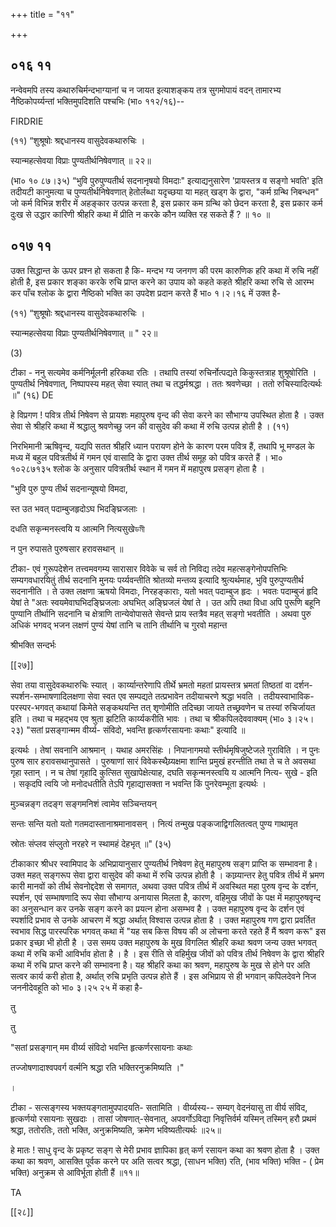 +++
title = "११"

+++


## ०१६ ११
नन्वेवमपि तस्य कथारुचिर्मन्दभाग्यानां च न जायत इत्याशङ्कय तत्र सुगमोपायं वदन् तामारभ्य नैष्ठिकोपर्य्यन्तां भक्तिमुपदिशति पश्चभिः (भा० ११२/१६)-- 

FIRDRIE 

(११) “शुश्रूषोः श्रद्दधानस्य वासुदेवकथारुचिः । 

स्यान्महत्सेवया विप्राः पुण्यतीर्थनिषेवणात् ॥ २२॥ 

(भा० १० ८७।३५) “भुवि पुरुपुण्यतीर्थ सदनानृषयो विमदाः" इत्याद्यनुसारेण 'प्रायस्तत्र व सङ्गो भवति' इति तदीयटी कानुमत्या च पुण्यतीर्थनिषेवणात् हेतोर्लब्धा यदृच्छया या महत् खड्ग के द्वारा, "कर्म ग्रन्थि निबन्धन" जो कर्म विभिन्न शरीर में अहङ्कार उत्पन्न करता है, इस प्रकार कम ग्रन्थि को छेदन करता है, इस प्रकार कर्म दुःख से उद्धार कारिणी श्रीहरि कथा में प्रीति न करके कौन व्यक्ति रह सकते हैं ? ॥ १० ॥ 


## ०१७ ११
उक्त सिद्धान्त के ऊपर प्रश्न हो सकता है कि- मन्दभ ग्य जनगण की परम कारुणिक हरि कथा में रुचि नहीं होती है, इस प्रकार शङ्का करके रुचि प्राप्त करने का उपाय को कहते कहते श्रीहरि कथा रुचि से आरम्भ कर पाँच श्लोक के द्वारा नैष्ठिको भक्ति का उपदेश प्रदान करते हैं भा० १।२।१६ में उक्त है- 

(११) “शुश्रूषोः श्रद्दधानस्य वासुदेवकथारुचिः । 

स्यान्महत्सेवया विप्राः पुण्यतीर्थनिषेवणात् ॥ " २२॥ 

(3) 

टीका - ननु सत्यमेव कर्मनिर्मूलनी हरिकथा रतिः । तथापि तस्यां रुचिर्नोत्पद्यते किकुस्तत्राह शुश्रूषोरिति । पुण्यतीर्थ निषेवणात्, निष्पापस्य महत् सेवा स्यात् तथा च तद्धर्मश्रद्धा । ततः श्रवणेच्छा । ततो रुचिस्यादित्यर्थः ॥" (१६) DE 

हे विप्रगण ! पवित्र तीर्थ निषेवण से प्रायशः महापुरुष वृन्द की सेवा करने का सौभाग्य उपस्थित होता है । उक्त सेवा से श्रीहरि कथा में श्रद्धालु श्रवणेच्छु जन की वासुदेव की कथा में रुचि उत्पन्न होती है । (११) 

निरभिमानी ऋषिवृन्द, यद्यपि सतत श्रीहरि ध्यान परायण होने के कारण परम पवित्र हैं, तथापि भू मण्डल के मध्य में बहुल पवित्रतीर्थ में गमन एवं वासादि के द्वारा उक्त तीर्थ समूह को पवित्र करते हैं । भा० १०२८७१३५ श्लोक के अनुसार पवित्रतीर्थ स्थान में गमन में महापुरष प्रसङ्ग होता है । 

"भुवि पुरु पुण्य तीर्थ सदनान्यूषयो विमदा, 

स्त उत भवत् पदाम्बुजहृदोऽघ भिदङ्घ्रिजलाः । 

दधति सकृन्मनस्त्वयि य आत्मनि नित्यसुखेডমী 

न पुन रुपासते पुरुषसार हरावसथान् ॥ 

टीका- एवं गुरूपदेशेन तत्त्वमवगम्य सारासार विवेके च सर्व तो निविद्य तदेव महत्सङ्गेनोपपत्तिभिः सम्यगवधारयितुं तीर्थ सदनानि मुनयः पर्य्यवन्तीति श्रोतव्यो मन्तव्य इत्यादि श्रुत्यर्थमाह, भुवि पुरुपुण्यतीर्थ सदनानीति । ते उक्त लक्षणा ऋषयो विमदाः, निरहङ्काराः, यतो भवत् पदाम्बुज हृदः । भवतः पदाम्बुजं हृदि येषां ते "अतः स्वयमेवाघभिदङ्घ्रिजलाः अघभित् अङ्घ्रिजलं येषां ते । उत अपि तथा विधा अपि पुरूणि बहूनि पुण्यानि तीर्थानि सदनानि च क्षेत्राणि तान्येवोपासते सेवन्ते प्राय स्तत्रैव महत् सङ्गो भवतीति । अथवा पुरु अधिकं भगवद् भजन लक्षणं पुण्यं येषां तानि च तानि तीर्थानि च गुरवो महान्त 

श्रीभक्ति सन्दर्भः 

[[२७]]

सेवा तया वासुदेवकथारुचिः स्यात् । कार्य्यान्तरेणापि तीर्थे भ्रमतो महतां प्रायस्तत्र भ्रमतां तिष्ठतां वा दर्शन-स्पर्शन-सम्भाषणादिलक्षणा सेवा स्वत एव सम्पद्यते तत्प्रभावेन तदीयाचरणे श्रद्धा भवति । तदीयस्वाभाविक-परस्पर-भगवत् कथायां किमेते सङ्कथयन्ति तत् शृणोमीति तदिच्छा जायते तच्छ्रवणेन च तस्यां रुचिर्जायत इति । तथा च महद्भय एव श्रुता झटिति कार्य्यकरीति भावः । तथा च श्रीकपिलदेववाक्यम् (भा० ३।२५।२३) "सतां प्रसङ्गान्मम वीर्य्य- संविदो, भवन्ति हृत्कर्णरसायनाः कथाः" इत्यादि ॥ 

इत्यर्थः । तेषां सवनानि आश्रमान् । यथाह अमरसिंहः । निपानागमयो स्तीर्थमृषिजुष्टेजले गुराविति । न पुनः पुरुष सार हरावसथानुपासते । पुरुषाणां सारं विवेकस्थैय्र्यक्षमा शान्ति प्रमुखं हरन्तीति तथा ते च ते अवसथा गृहा स्तान् । न च तेषां गृहादि कुत्सित सुखापेक्षेत्याह, दघति सकृन्मनस्त्वयि य आत्मनि नित्य- सुखे - इति । सकृदपि त्वयि जो मनोदधतीति तेऽपि गृहाद्यासक्ता न भवन्ति किं पुनरेवम्भूता इत्यर्थः । 

मुञ्चन्नङ्ग तदङ्ग सङ्गमनिशं त्वामेव सञ्चिन्तयन् 

सन्तः सन्ति यतो यतो गतमदास्तानाश्रमानावसन् । नित्यं तन्मुख पङ्कजाद्विगलितत्वत् पुण्य गाथामृत 

स्रोतः संप्लव संप्लुतो नरहरे न स्थामहं देहभृत् ॥" (३५) 

टीकाकार श्रीधर स्वामिपाद के अभिप्रायानुसार पुण्यतीर्थ निषेवण हेतु महापुरुष सङ्ग प्राप्ति क सम्भावना है। उक्त महत् सङ्गरूप सेवा द्वारा वासुदेव की कथा में रुचि उत्पन्न होती है । काय्र्यान्तर हेतु पवित्र तीर्थ में भ्रमण कारी मानवों को तीर्थ सेवनोद्ददेश से समागत, अथवा उक्त पवित्र तीर्थ में अवस्थित महा पुरुष वृन्द के दर्शन, स्पर्शन, एवं सम्भाषणादि रूप सेवा सौभाग्य अनायास मिलता है, कारण, वहिमुख जीवों के पक्ष में महापुरुषवृन्द का अनुसन्धान कर उनके सङ्ग करने का प्रयत्न होना असम्भव है । उक्त महापुरुष वृन्द के दर्शन एवं स्पर्शादि प्रभाव से उनके आचरण में श्रद्धा अर्थात् विश्वास उत्पन्न होता है । उक्त महापुरुष गण द्वारा प्रवर्तित स्वभाव सिद्ध पारस्परिक भगवत् कथा में "यह सब किस विषय की अ लोचना करते रहते हैं मैं श्रवण करू" इस प्रकार इच्छा भी होती है । उस समय उक्त महापुरुष के मुख विगलित श्रीहरि कथा श्रवण जन्य उक्त भगवत् कथा में रुचि कभी आविर्भाव होता है । है । इस रीति से वहिर्मुख जीवों को पवित्र तीर्थ निषेवण के द्वारा श्रीहरि कथा में रुचि प्राप्त करने की सम्भावना है। यह श्रीहरि कथा का श्रवण, महापुरुष के मुख से होने पर अति सत्वर कार्य करी होता है, अर्थात् रुचि प्रभृति उत्पन्न होते हैं । इस अभिप्राय से ही भगवान् कपिलदेवने निज जननीदेवहूति को भा० ३।२५ २५ में कहा है- 

तु 

तु 

"सतां प्रसङ्गान् मम वीर्य्य संविदो भवन्ति हृत्कर्णरसायनाः कथाः 

तज्जोषणादाश्वपवर्ग वर्त्मनि श्रद्धा रति भक्तिरनुक्रमिष्यति ।" 

। 

टीका - सत्सङ्गस्य भक्तयङ्गतामुपपादयति- सतामिति । वीर्य्यस्य-- सम्यग् वेदनंयासु ता वीर्य संविद, हृत्कर्णयो रसायनाः सुखदाः । तासां जोषणात्-सेवनात्, अपवर्गोऽविद्या निवृत्तिर्वर्म यस्मिन् तस्मिन् हरौ प्रथमं श्रद्धा, ततोरतिः, ततो भक्ति, अनुक्रमिष्यति, क्रमेण भविष्यतीत्यर्थः ॥२५॥ 

हे मातः ! साधु वृन्द के प्रकृष्ट सङ्ग से मेरी प्रभाव ज्ञापिका हृत् कर्ण रसायन कथा का श्रवण होता है । उक्त कथा का श्रवण, आसक्ति पूर्वक करने पर अति सत्वर श्रद्धा, (साधन भक्ति) रति, (भाव भक्ति) भक्ति - ( प्रेम भक्ति) अनुक्रम से आविर्भूता होती हैं ॥११॥ 

TA 

[[२८]] 

